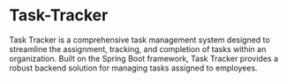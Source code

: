 # Task-Tracker
Task Tracker is a comprehensive task management system designed to streamline the assignment, tracking, and completion of tasks within an organization. Built on the Spring Boot framework, Task Tracker provides a robust backend solution for managing tasks assigned to employees.
